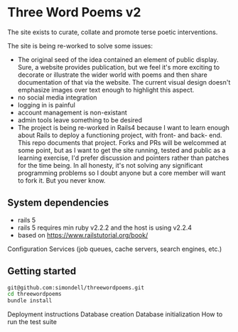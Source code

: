 # Three Word Poems v2

The site exists to curate, collate and promote terse poetic interventions.

The site is being re-worked to solve some issues:

* The original seed of the idea contained an element of public display. Sure, a website provides publication, but we feel it's more exciting to decorate or illustrate the wider world with poems and then share documentation of that via the website. The current visual design doesn't emphasize images over text enough to highlight this aspect.
* no social media integration
* logging in is painful
* account management is non-existant
* admin tools leave something to be desired
* The project is being re-worked in Rails4 because I want to learn enough about Rails to deploy a functioning project, with front- and back- end. This repo documents that project. Forks and PRs will be welcommed at some point, but as I want to get the site running, tested and public as a learning exercise, I'd prefer discussion and pointers rather than patches for the time being. In all honesty, it's not solving any significant programming problems so I doubt anyone but a core member will want to fork it. But you never know.




## System dependencies

* rails 5
* rails 5 requires min ruby v2.2.2 and the host is using v2.2.4
* based on https://www.railstutorial.org/book/

Configuration
Services (job queues, cache servers, search engines, etc.)




## Getting started

```bash
git@github.com:simondell/threewordpoems.git
cd threewordpoems
bundle install
```

Deployment instructions
Database creation
Database initialization
How to run the test suite
